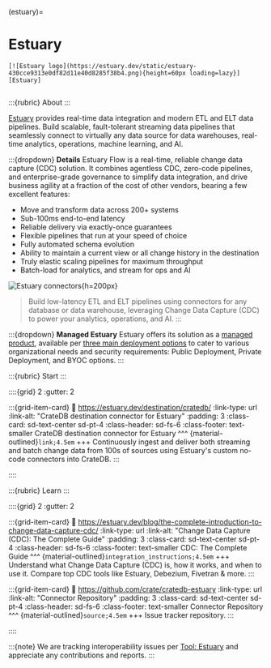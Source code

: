 (estuary)=
# Estuary

```{div} .float-right
[![Estuary logo](https://estuary.dev/static/estuary-430cce9313e0df82d11e40d8285f38b4.png){height=60px loading=lazy}][Estuary]
```
```{div} .clearfix
```

:::{rubric} About
:::

[Estuary] provides real-time data integration and modern ETL and ELT data pipelines.
Build scalable, fault-tolerant streaming data pipelines that seamlessly connect
to virtually any data source for data warehouses, real-time analytics, operations,
machine learning, and AI.

:::{dropdown} **Details**
Estuary Flow is a real-time, reliable change data capture
(CDC) solution. It combines agentless CDC, zero-code pipelines,
and enterprise-grade governance to simplify data integration,
and drive business agility at a fraction of the cost of other
vendors, bearing a few excellent features:

- Move and transform data across 200+ systems
- Sub-100ms end-to-end latency
- Reliable delivery via exactly-once guarantees
- Flexible pipelines that run at your speed of choice
- Fully automated schema evolution
- Ability to maintain a current view or all change history in the destination
- Truly elastic scaling pipelines for maximum throughput
- Batch-load for analytics, and stream for ops and AI

![Estuary connectors](https://estuary.dev/static/f6d26b4e4c7ed825e241372f4c3d8804/9b7d3/real-time-graphic.webp){h=200px}

> Build low-latency ETL and ELT pipelines using connectors for any database
> or data warehouse, leveraging Change Data Capture (CDC) to power your
> analytics, operations, and AI.
:::

:::{dropdown} **Managed Estuary**
Estuary offers its solution as a [managed product][Estuary managed], available
per [three main deployment options][Estuary Deployment] to cater to various
organizational needs and security requirements: Public Deployment,
Private Deployment, and BYOC options.
:::


:::{rubric} Start
:::

::::{grid} 2
:gutter: 2

:::{grid-item-card}
:link: https://estuary.dev/destination/cratedb/
:link-type: url
:link-alt: "CrateDB destination connector for Estuary"
:padding: 3
:class-card: sd-text-center sd-pt-4
:class-header: sd-fs-6
:class-footer: text-smaller
CrateDB destination connector for Estuary
^^^
{material-outlined}`link;4.5em`
+++
Continuously ingest and deliver both streaming and batch change data from
100s of sources using Estuary's custom no-code connectors into CrateDB.
:::

::::


:::{rubric} Learn
:::

::::{grid} 2
:gutter: 2

:::{grid-item-card}
:link: https://estuary.dev/blog/the-complete-introduction-to-change-data-capture-cdc/
:link-type: url
:link-alt: "Change Data Capture (CDC): The Complete Guide"
:padding: 3
:class-card: sd-text-center sd-pt-4
:class-header: sd-fs-6
:class-footer: text-smaller
CDC: The Complete Guide
^^^
{material-outlined}`integration_instructions;4.5em`
+++
Understand what Change Data Capture (CDC) is, how it works, and when to use it.
Compare top CDC tools like Estuary, Debezium, Fivetran & more.
:::

:::{grid-item-card}
:link: https://github.com/crate/cratedb-estuary
:link-type: url
:link-alt: "Connector Repository"
:padding: 3
:class-card: sd-text-center sd-pt-4
:class-header: sd-fs-6
:class-footer: text-smaller
Connector Repository
^^^
{material-outlined}`source;4.5em`
+++
Issue tracker repository.
:::

::::

:::{note}
We are tracking interoperability issues per [Tool: Estuary] and appreciate
any contributions and reports.
:::


[Estuary]: https://estuary.dev/
[Estuary Managed]: https://estuary.dev/product/
[Estuary Deployment]: https://estuary.dev/deployment-options/
[Tool: Estuary]: https://github.com/crate/crate/labels/tool%3A%20Estuary
